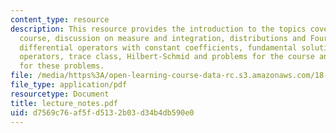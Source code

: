 ```yaml
---
content_type: resource
description: This resource provides the introduction to the topics covered in the
  course, discussion on measure and integration, distributions and Fourier transform,
  differential operators with constant coefficients, fundamental solutions and hypoellipticity,
  operators, trace class, Hilbert-Schmid and problems for the course and the solution
  for these problems.
file: /media/https%3A/open-learning-course-data-rc.s3.amazonaws.com/18-155-differential-analysis-fall-2004/d7569c76af5fd5132b03d34b4db590e0_lecture_notes.pdf
file_type: application/pdf
resourcetype: Document
title: lecture_notes.pdf
uid: d7569c76-af5f-d513-2b03-d34b4db590e0
---
```

